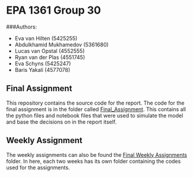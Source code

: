 # EPA 1361 Group 30
###Authors:
* Eva van Hilten (5425255)
* Abdulkhamid Mukhamedov (5361680)
* Lucas van Opstal (4552555)
* Ryan van der Plas (4551745)
* Eva Schyns (5425247)
* Baris Yakali (4577078)

## Final Assignment
This repository contains the source code for the report. The code for the final assignment is in 
the folder called [Final_Assignment](Final_Assignment). This contains all the python files and 
notebook files that were used to simulate the model and base the decisions on in the report itself.

## Weekly Assignment
The weekly assignments can also be found the [Final Weekly Assignments](Final_Weekly_Assignments) folder.
In here, each two weeks has its own folder containing the codes used for the assignments.

